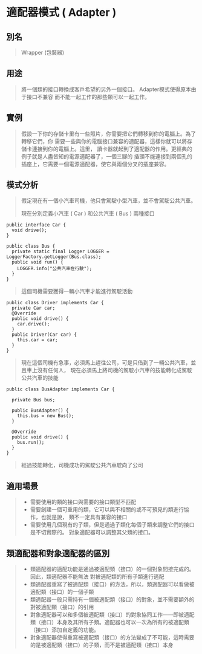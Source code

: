 # 適配器模式 ( Adapter )
  
## 別名

> Wrapper (包裝器)

## 用途

> 將一個類的接口轉換成客戶希望的另外一個接口。 Adapter模式使得原本由于接口不兼容
  而不能一起工作的那些類可以一起工作。

## 實例

> 假設一下你的存儲卡里有一些照片，你需要把它們轉移到你的電腦上。為了轉移它們，你
需要一些與你的電腦接口兼容的適配器，這樣你就可以將存儲卡連接到你的電腦上。這里，
讀卡器就起到了適配器的作用。更經典的例子就是人盡皆知的電源適配器了，一個三腳的
插頭不能連接到兩個孔的插座上，它需要一個電源適配器，使它與兩個分叉的插座兼容。

## 模式分析

> 假定現在有一個小汽車司機，他只會駕駛小型汽車，並不會駕駛公共汽車。
>
> 現在分別定義小汽車 ( Car ) 和公共汽車 ( Bus ) 兩種接口

```
public interface Car {
  void drive();
}

public class Bus {
  private static final Logger LOGGER = LoggerFactory.getLogger(Bus.class);
  public void run() {
    LOGGER.info("公共汽車在行駛");
  }
}
```
> 這個司機需要獲得一輛小汽車才能進行駕駛活動

```
public class Driver implements Car {
  private Car car;
  @Override
  public void drive() {
    car.drive();
  }
  public Driver(Car car) {
    this.car = car;
  }
}
```
> 現在這個司機有急事，必須馬上趕往公司，可是只借到了一輛公共汽車，並且車上沒有任何人，
現在必須馬上將司機的駕駛小汽車的技能轉化成駕駛公共汽車的技能

```
public class BusAdapter implements Car {

  private Bus bus;

  public BusAdapter() {
    this.bus = new Bus();
  }

  @Override
  public void drive() {
    bus.run();
  }
}
```
> 經過技能轉化，司機成功的駕駛公共汽車駛向了公司

## 適用場景

>* 需要使用的類的接口與需要的接口類型不匹配
>* 需要創建一個可重用的類，它可以與不相關的或不可預見的類進行協作，也就是說，
類不一定具有兼容的接口
>* 需要使用几個現有的子類，但是通過子類化每個子類來調整它們的接口是不切實際的。
對象適配器可以調整其父類的接口。

## 類適配器和對象適配器的區別

>* 類適配器的適配功能是通過被適配類（接口）的一個對象間接完成的。因此，類適配器不能無法
對被適配類的所有子類進行適配
>* 類適配器重寫了被適配類（接口）的方法，所以，類適配器可以看做被適配類（接口）的一個子類
>* 類適配器一般只需持有一個被適配類（接口）的對象，並不需要額外的對被適配類（接口）的引用
>* 對象適配器可以和多個被適配類（接口）的對象協同工作——即被適配類（接口）本身及其所有子類。適配器也可以一次為所有的被適配類（接口）添加自定義的功能。
>* 對象適配器使得重寫被適配類（接口）的方法變成了不可能，這時需要的是被適配類（接口）的子類，而不是被適配類（接口）本身
